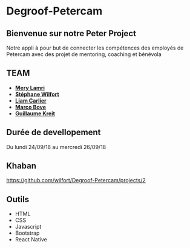 # Degroof-Petercam

## Bienvenue sur notre Peter Project

Notre appli à pour but de connecter les compétences des employés de Petercam avec des projet de mentoring, coaching et bénévola

## TEAM

* [**Mery Lamri**](https://github.com/Lamri-Mery)
* [**Stéphane Wilfort**](https://github.com/wilfort)
* [**Liam Carlier**](https://github.com/CarlierLiam)
* [**Marco Bove**](https://github.com/marcomisco)
* [**Guillaume Kreit**](https://github.com/Guillaume-Kreit)

## Durée de devellopement

Du lundi 24/09/18 au mercredi 26/09/18

## Khaban

https://github.com/wilfort/Degroof-Petercam/projects/2


##  Outils 

* HTML
* CSS
* Javascript
* Bootstrap
* React Native
